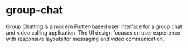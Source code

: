 # group-chat
Group Chatting is a modern Flutter-based user interface for a group chat and video calling application. The UI design focuses on user experience with responsive layouts for messaging and video communication.
